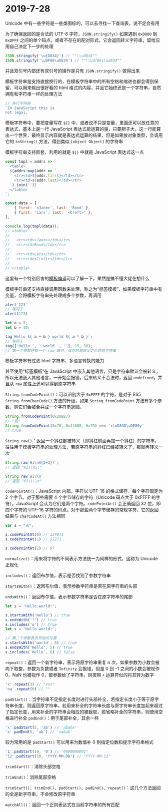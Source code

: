 # 2019-7-28

Unicode 中有一些字符是一些类图标的，可以去寻找一下查询表，说不定会有用

为了确保返回的是合法的 UTF-8 字符，`JSON.stringify()` 如果遇到 `0xD800` 到 `0xDFFF` 之间的单个码点，或者不存在的配对形式，它会返回转义字符串，留给应用自己决定下一步的处理

```JavaScript
JSON.stringify('\u{D834}') // ""\\uD834""
JSON.stringify('\uDF06\uD834') // ""\\udf06\\ud834""
```

并且双引号内部还有双引号的操作是只有 `JSON.stringify()` 做得出来

模板字符串是支持直接换行的，在模板字符串中的所有空格和缩进也都会得到保留，可以用来输出很好看的 html 格式的内容，并且它始终还是一个字符串，自然拥有和字符串一样的处理方法

```JavaScript
// 多行字符串
`In JavaScript this is
not legal.`
```

模板字符串中，要把变量写在 `${}` 中，或者说不只是变量，里面还可以放任意的表达式，基本上是一行 JavaScript 表达式能运算的量，只要胆子大，这一行能算出一个世界，最终显示内容就是表达式运算的结果，但是如果放对象类型，会调用它的 `toString()` 方法，得到类似 `[object Object]` 的字符串

模板字符串支持嵌套，利用的就是 `${}` 中就是 JavaScript 表达式这一点

```JavaScript
const tmpl = addrs => `
  <table>
  ${addrs.map(addr => `
    <tr><td>${addr.first}</td></tr>
    <tr><td>${addr.last}</td></tr>
  `).join('')}
  </table>
`;

const data = [
    { first: '<Jane>', last: 'Bond' },
    { first: 'Lars', last: '<Croft>' },
];

console.log(tmpl(data));
// <table>
//
//   <tr><td><Jane></td></tr>
//   <tr><td>Bond</td></tr>
//
//   <tr><td>Lars</td></tr>
//   <tr><td><Croft></td></tr>
//
// </table>
```

这里有一个特别厉害的[模板编译](http://es6.ruanyifeng.com/#docs/string#%E5%AE%9E%E4%BE%8B%EF%BC%9A%E6%A8%A1%E6%9D%BF%E7%BC%96%E8%AF%91)可以了解一下，果然是搞不懂大佬在想什么

模板字符串还支持直接调用函数来处理，称之为“标签模板”，如果模板字符串中有变量，会将模板字符串先处理成多个参数，再调用

```JavaScript
alert`123`
// 等同于
alert(123)

let a = 5;
let b = 10;

tag`Hello ${ a + b } world ${ a * b }`;
// 等同于
tag(['Hello ', ' world ', ''], 15, 50);
// 第一个参数还有一个 raw 属性，保存的是转义之后的原字符串
```

模板字符串有过滤 html 字符串、多语言转换的能力

甚至使用“标签模板”在 JavaScript 中嵌入其他语言，只是字符串默认会被转义，所以无法嵌入其他语言，一开始会报错，后来转义不合法时，返回 `undefined`，并且从 `raw` 属性上还可以得到原字符串

`String.fromCodePoint()`：可以识别大于 `0xFFFF` 的字符，是对于 ES5 `String.fromCharCode()` 方法的升级，如果 `String.fromCodePoint` 方法有多个参数，则它们会被合并成一个字符串返回。

```JavaScript
String.fromCodePoint(0x20BB7)
// "𠮷"
String.fromCodePoint(0x78, 0x1f680, 0x79) === 'x\uD83D\uDE80y'
// true
```

`String.raw()`：返回一个斜杠都被转义（即斜杠前面再加一个斜杠）的字符串，往往用于模板字符串的处理方法，若原字符串的斜杠已经被转义了，那就再转义一次

```JavaScript
String.raw`Hi\n${2+3}!`;
// 返回 "Hi\\n5!"

String.raw`Hi\\n`
// 返回 "Hi\\\\n"
```

`codePointAt()`：JavaScript 内部，字符以 UTF-16 的格式储存，每个字符固定为 2 个字节。对于那些需要 4 个字节储存的字符（Unicode 码点大于 0xFFFF 的字符），JavaScript 会认为它们是两个字符。`codePointAt()` 会正确返回 32 位，即四个字符的 UTF-16 字符的码点。对于那些两个字节储存的常规字符，它的返回结果与 `charCodeAt()` 方法相同

```JavaScript
var s = "𠮷";

s.codePointAt(0) // 134071
s.codePointAt(1) // 57271

s.codePointAt(2) // 97
```

`normalize()`：用来将字符的不同表示方法统一为同样的形式，这称为 Unicode 正规化

`includes()`：返回布尔值，表示是否找到了参数字符串

`startsWith()`：返回布尔值，表示参数字符串是否在原字符串的头部

`endsWith()`：返回布尔值，表示参数字符串是否在原字符串的尾部

```JavaScript
let s = 'Hello world!';

s.startsWith('Hello') // true
s.endsWith('!') // true
s.includes('o') // true
let s = 'Hello world!';

// 第二个参数表示开始的位置
s.startsWith('world', 6) // true
s.endsWith('Hello', 5) // true
s.includes('Hello', 6) // false
```

`repeat()`：返回一个新字符串，表示将原字符串重复 n 次，如果参数为小数会被向下取整，参数为负数或者 `Infinity` 会报错，但是 0 到 -1 之间的小数会被视作 0，NaN 也被视作 0，若参数给了字符串，则按照 `+` 运算符似的将其转为数字

```JavaScript
'x'.repeat(3) // "xxx"
'na'.repeat(0) // ""
```

`padStart()`：当字符串不足指定长度时进行头部补全，若指定长度小于等于原字符串长度，则返回原字符串，若用来补全的字符串长度与原字符串长度加起来超过了指定长度，用来补全的字符串会相应的被截取，若省略补全的字符串，则使用空格进行补全
`padEnd()`：用于尾部补全，其余一样

```JavaScript
'x'.padStart(5, 'ab') // 'ababx'
'x'.padEnd(5, 'ab') // 'xabab'
```

较为常用的是 `padStart()` 可以用来为数值补 0 到指定位数和提示字符串格式

```JavaScript
'1'.padStart(10, '0') // "0000000001"
'12'.padStart(10, 'YYYY-MM-DD') // "YYYY-MM-12"
```

`trimStart()`：消除头部空格

`trimEnd()`：消除尾部空格

`trimStart()`、`trimEnd()`、`padStart()`、`padEnd()`、`repeat()`：这几个方法返回的全是新字符串，不会修改原字符串

`matchAll()`：返回一个正则表达式在当前字符串的所有匹配
